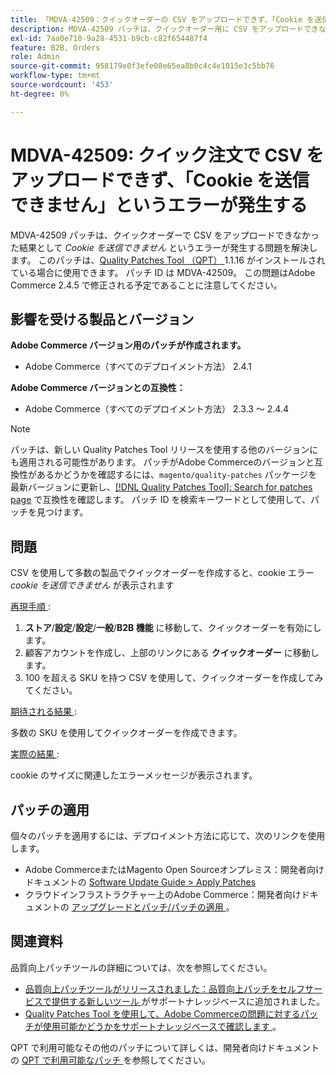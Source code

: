 ```yaml
---
title: 「MDVA-42509：クイックオーダーの CSV をアップロードできず、「Cookie を送信できません」というエラーが発生する」
description: MDVA-42509 パッチは、クイックオーダー用に CSV をアップロードできなかった結果、「Cookie を送信できません」というエラーが発生する問題を解決します。 このパッチは、[Quality Patches Tool （QPT） ] （/help/announcements/adobe-commerce-announcements/magento-quality-patches-released-new-tool-to-self-serve-quality-patches.md） 1.1.16 がインストールされている場合に利用できます。 パッチ ID は MDVA-42509。 この問題はAdobe Commerce 2.4.5 で修正される予定であることに注意してください。
exl-id: 7aa0e710-9a28-4531-b9cb-c82f654487f4
feature: B2B, Orders
role: Admin
source-git-commit: 958179e0f3efe08e65ea8b0c4c4e1015e3c5bb76
workflow-type: tm+mt
source-wordcount: '453'
ht-degree: 0%

---
```


# MDVA-42509: クイック注文で CSV をアップロードできず、「Cookie を送信できません」というエラーが発生する

MDVA-42509 パッチは、クイックオーダーで CSV をアップロードできなかった結果として *Cookie を送信できません* というエラーが発生する問題を解決します。 このパッチは、[Quality Patches Tool （QPT） ](/help/announcements/adobe-commerce-announcements/magento-quality-patches-released-new-tool-to-self-serve-quality-patches.md)1.1.16 がインストールされている場合に使用できます。 パッチ ID は MDVA-42509。 この問題はAdobe Commerce 2.4.5 で修正される予定であることに注意してください。

## 影響を受ける製品とバージョン

**Adobe Commerce バージョン用のパッチが作成されます。**

* Adobe Commerce（すべてのデプロイメント方法） 2.4.1

**Adobe Commerce バージョンとの互換性：**

* Adobe Commerce（すべてのデプロイメント方法） 2.3.3 ～ 2.4.4

>[!NOTE]
>
>パッチは、新しい Quality Patches Tool リリースを使用する他のバージョンにも適用される可能性があります。 パッチがAdobe Commerceのバージョンと互換性があるかどうかを確認するには、`magento/quality-patches` パッケージを最新バージョンに更新し、[[!DNL Quality Patches Tool]: Search for patches page](https://devdocs.magento.com/quality-patches/tool.html#patch-grid) で互換性を確認します。 パッチ ID を検索キーワードとして使用して、パッチを見つけます。

## 問題

CSV を使用して多数の製品でクイックオーダーを作成すると、cookie エラー *cookie を送信できません* が表示されます

<u> 再現手順 </u>:

1. **ストア**/**設定**/**設定**/**一般**/**B2B 機能** に移動して、クイックオーダーを有効にします。
1. 顧客アカウントを作成し、上部のリンクにある **クイックオーダー** に移動します。
1. 100 を超える SKU を持つ CSV を使用して、クイックオーダーを作成してみてください。

<u> 期待される結果 </u>:

多数の SKU を使用してクイックオーダーを作成できます。

<u> 実際の結果 </u>:

cookie のサイズに関連したエラーメッセージが表示されます。

## パッチの適用

個々のパッチを適用するには、デプロイメント方法に応じて、次のリンクを使用します。

* Adobe CommerceまたはMagento Open Sourceオンプレミス：開発者向けドキュメントの [Software Update Guide > Apply Patches](https://devdocs.magento.com/guides/v2.4/comp-mgr/patching/mqp.html)
* クラウドインフラストラクチャー上のAdobe Commerce：開発者向けドキュメントの [ アップグレードとパッチ/パッチの適用 ](https://devdocs.magento.com/cloud/project/project-patch.html)。

## 関連資料

品質向上パッチツールの詳細については、次を参照してください。

* [ 品質向上パッチツールがリリースされました：品質向上パッチをセルフサービスで提供する新しいツール ](/help/announcements/adobe-commerce-announcements/magento-quality-patches-released-new-tool-to-self-serve-quality-patches.md) がサポートナレッジベースに追加されました。
* [Quality Patches Tool を使用して、Adobe Commerceの問題に対するパッチが使用可能かどうかをサポートナレッジベースで確認します ](/help/support-tools/patches-available-in-qpt-tool/check-patch-for-magento-issue-with-magento-quality-patches.md)。

QPT で利用可能なその他のパッチについて詳しくは、開発者向けドキュメントの [QPT で利用可能なパッチ ](https://devdocs.magento.com/quality-patches/tool.html#patch-grid) を参照してください。
